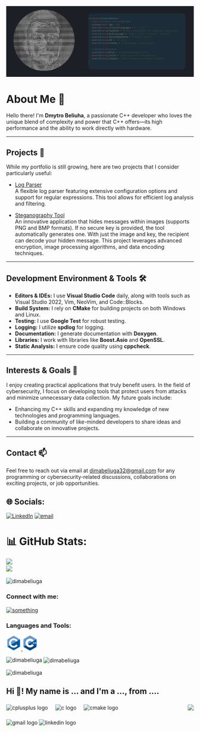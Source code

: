 <a href="https://github.com/dimabeliuga">
  <picture>
    <source media="(prefers-color-scheme: dark)" srcset="picture3.png">
    <img alt="" src="picture.png">
  </picture>
</a>

# About Me 👋

Hello there! I'm **Dmytro Beliuha**, a passionate C++ developer who loves the unique blend of complexity and power that C++ offers—its high performance and the ability to work directly with hardware.  

---

## Projects 🚀

While my portfolio is still growing, here are two projects that I consider particularly useful:

- [Log Parser](https://github.com/dimabeliuga/logParser)  
  A flexible log parser featuring extensive configuration options and support for regular expressions. This tool allows for efficient log analysis and filtering.

- [Steganography Tool](https://github.com/dimabeliuga/Hide-Text-In-Image)  
  An innovative application that hides messages within images (supports PNG and BMP formats). If no secure key is provided, the tool automatically generates one. With just the image and key, the recipient can decode your hidden message. This project leverages advanced encryption, image processing algorithms, and data encoding techniques.

---

## Development Environment & Tools 🛠

- **Editors & IDEs:** I use **Visual Studio Code** daily, along with tools such as Visual Studio 2022, Vim, NeoVim, and Code::Blocks.
- **Build System:** I rely on **CMake** for building projects on both Windows and Linux.
- **Testing:** I use **Google Test** for robust testing.
- **Logging:** I utilize **spdlog** for logging.
- **Documentation:** I generate documentation with **Doxygen**.
- **Libraries:** I work with libraries like **Boost.Asio** and **OpenSSL**.
- **Static Analysis:** I ensure code quality using **cppcheck**.

---

## Interests & Goals 🎯

I enjoy creating practical applications that truly benefit users. In the field of cybersecurity, I focus on developing tools that protect users from attacks and minimize unnecessary data collection. My future goals include:

- Enhancing my C++ skills and expanding my knowledge of new technologies and programming languages.
- Building a community of like-minded developers to share ideas and collaborate on innovative projects.

---

## Contact 📫

Feel free to reach out via email at [dimabeliuga32@gmail.com](mailto:dimabeliuga32@gmail.com) for any programming or cybersecurity-related discussions, collaborations on exciting projects, or job opportunities.


## 🌐 Socials:
[![LinkedIn](https://img.shields.io/badge/LinkedIn-%230077B5.svg?logo=linkedin&logoColor=white)](https://linkedin.com/in/something) [![email](https://img.shields.io/badge/Email-D14836?logo=gmail&logoColor=white)](mailto:dimabeliuga32@gmail.com) 

# 📊 GitHub Stats:
![](https://github-readme-streak-stats.herokuapp.com/?user=dimabeliuga&theme=catppuccin_mocha&hide_border=false)<br/>
![](https://github-readme-stats.vercel.app/api/top-langs/?username=dimabeliuga&theme=catppuccin_mocha&hide_border=false&include_all_commits=false&count_private=true&layout=compact)

<p align="left"> <img src="https://komarev.com/ghpvc/?username=dimabeliuga&label=Profile%20views&color=0e75b6&style=flat" alt="dimabeliuga" /> </p>


<h3 align="left">Connect with me:</h3>
<p align="left">
<a href="https://linkedin.com/in/something" target="blank"><img align="center" src="https://raw.githubusercontent.com/rahuldkjain/github-profile-readme-generator/master/src/images/icons/Social/linked-in-alt.svg" alt="something" height="30" width="40" /></a>
</p>

<h3 align="left">Languages and Tools:</h3>
<p align="left"> <a href="https://www.cprogramming.com/" target="_blank" rel="noreferrer"> <img src="https://raw.githubusercontent.com/devicons/devicon/master/icons/c/c-original.svg" alt="c" width="40" height="40"/> </a> <a href="https://www.w3schools.com/cpp/" target="_blank" rel="noreferrer"> <img src="https://raw.githubusercontent.com/devicons/devicon/master/icons/cplusplus/cplusplus-original.svg" alt="cplusplus" width="40" height="40"/> </a> </p>

<p><img align="left" src="https://github-readme-stats.vercel.app/api/top-langs?username=dimabeliuga&show_icons=true&locale=en&layout=compact" alt="dimabeliuga" /></p>

<p>&nbsp;<img align="center" src="https://github-readme-stats.vercel.app/api?username=dimabeliuga&show_icons=true&locale=en" alt="dimabeliuga" /></p>

<p><img align="center" src="https://github-readme-streak-stats.herokuapp.com/?user=dimabeliuga&" alt="dimabeliuga" /></p>


<!-- Proudly created with GPRM ( https://gprm.itsvg.in ) -->



<h2 align="left">Hi 👋! My name is ... and I'm a ..., from ....</h2>

###

<img align="right" height="150" src="https://i.imgflip.com/65efzo.gif"  />

###

<div align="left">
  <img src="https://cdn.jsdelivr.net/gh/devicons/devicon/icons/cplusplus/cplusplus-original.svg" height="30" alt="cplusplus logo"  />
  <img width="12" />
  <img src="https://cdn.jsdelivr.net/gh/devicons/devicon/icons/c/c-original.svg" height="30" alt="c logo"  />
  <img width="12" />
  <img src="https://cdn.jsdelivr.net/gh/devicons/devicon/icons/cmake/cmake-original.svg" height="30" alt="cmake logo"  />
</div>

###

<div align="left">
  <img src="https://img.shields.io/static/v1?message=Gmail&logo=gmail&label=&color=D14836&logoColor=white&labelColor=&style=for-the-badge" height="35" alt="gmail logo"  />
  <img src="https://img.shields.io/static/v1?message=LinkedIn&logo=linkedin&label=&color=0077B5&logoColor=white&labelColor=&style=for-the-badge" height="35" alt="linkedin logo"  />
</div>

###
